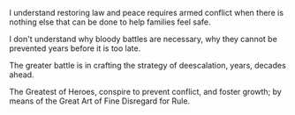 I understand restoring law and peace requires armed conflict when there is
nothing else that can be done to help families feel safe.

I don't understand why bloody battles are necessary, why they cannot be
prevented years before it is too late.

The greater battle is in crafting the strategy of deescalation, years,
decades ahead.

The Greatest of Heroes, conspire to prevent conflict, and foster growth; by
means of the Great Art of Fine Disregard for Rule.